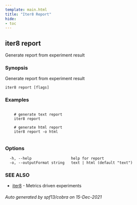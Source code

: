 ```yaml
---
template: main.html
title: "Iter8 Report"
hide:
- toc
---
```


## iter8 report

Generate report from experiment result

### Synopsis

Generate report from experiment result

```
iter8 report [flags]
```

### Examples

```

	# generate text report
	iter8 report
	
	# generate html report
	iter8 report -o html
	
```

### Options

```
  -h, --help                  help for report
  -o, --outputFormat string   text | html (default "text")
```

### SEE ALSO

* [iter8](iter8.md)	 - Metrics driven experiments

###### Auto generated by spf13/cobra on 15-Dec-2021
